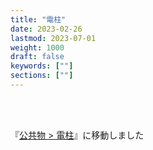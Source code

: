 ```yaml
---
title: "電柱"
date: 2023-02-26
lastmod: 2023-07-01
weight: 1000
draft: false
keywords: [""]
sections: [""]
---
```


<br />
<br />

『[公共物 > 電柱](../../public-property/utility-pole/)』に移動しました

<br />